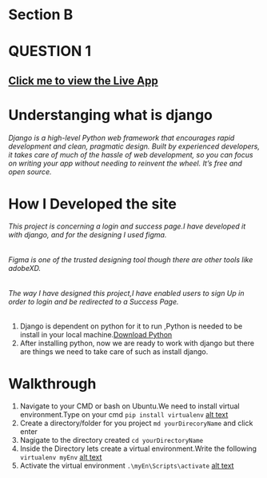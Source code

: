 # Section B 
# QUESTION 1
## [Click me to view the Live App](http://54.84.183.133/)
# Understanging what is django
###### Django is a high-level Python web framework that encourages rapid development and clean, pragmatic design. Built by experienced developers, it takes care of much of the hassle of web development, so you can focus on writing your app without needing to reinvent the wheel. It’s free and open source.
# How I Developed the site
###### This project is concerning a login and success page.I have developed it with django, and for the designing I used figma.
###### Figma is one of the trusted designing tool though there are other tools like adobeXD.
###### The way I have designed this project,I have enabled users to sign Up in order to login and be redirected to a Success Page.

1. Django is dependent on python  for it to run ,Python is needed to be install in your local machine.[Download Python](https://www.python.org/downloads/)
2. After installing python, now we are ready to work with django but there are  things we need to take care of such as install django.

# Walkthrough
1. Navigate to your CMD or bash on Ubuntu.We need to install virtual environment.Type on your cmd `pip install virtualenv`
[alt text](https://github.com/Danchiwaz/technical-interview-interintel/blob/main/screenshots/install_virtu.png "install virtualenv")
2. Create a directory/folder for you project `md yourDirecoryName` and click enter
3. Nagigate to the directory created `cd yourDirectoryName`
4. Inside the Directory lets create a virtual environment.Write the following `virtualenv myEnv`
[alt text](https://github.com/Danchiwaz/technical-interview-interintel/blob/main/screenshots/install_virtu.png "install inside dir virtualenv")
5. Activate the virtual environment `.\myEn\Scripts\activate`
[alt text](https://github.com/Danchiwaz/technical-interview-interintel/blob/main/screenshots/install_virtu.png "install inside dir virtualenv")

